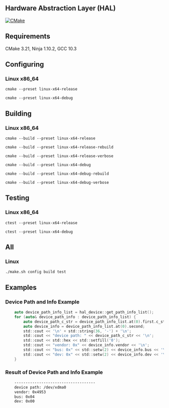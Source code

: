 ## Hardware Abstraction Layer (HAL)

[![CMake](https://github.com/Nebula-XI/nebula-xi-hal/actions/workflows/cmake.yml/badge.svg)](https://github.com/Nebula-XI/nebula-xi-hal/actions/workflows/cmake.yml)

## Requirements

CMake 3.21, Ninja 1.10.2, GCC 10.3

## Configuring

### Linux x86_64

`cmake --preset linux-x64-release`

`cmake --preset linux-x64-debug`

## Building

### Linux x86_64


`cmake --build --preset linux-x64-release`

`cmake --build --preset linux-x64-release-rebuild`

`cmake --build --preset linux-x64-release-verbose`

`cmake --build --preset linux-x64-debug`

`cmake --build --preset linux-x64-debug-rebuild`

`cmake --build --preset linux-x64-debug-verbose`

## Testing

### Linux x86_64


`ctest --preset linux-x64-release`

`ctest --preset linux-x64-debug`

## All

### Linux

`./make.sh config build test`

## Examples

### Device Path and Info Example

```c
    auto device_path_info_list = hal_device::get_path_info_list();
    for (auto& device_path_info : device_path_info_list) {
        auto device_path_c_str = device_path_info_list.at(0).first.c_str();
        auto device_info = device_path_info_list.at(0).second;
        std::cout << '\n' + std::string(36, '-') + '\n';
        std::cout << "device path: " << device_path_c_str << '\n';
        std::cout << std::hex << std::setfill('0');
        std::cout << "vendor: 0x" << device_info.vendor << '\n';
        std::cout << "bus: 0x" << std::setw(2) << device_info.bus << '\n';
        std::cout << "dev: 0x" << std::setw(2) << device_info.dev << '\n';
    }

```
### Result of Device Path and Info Example

```bash
    ------------------------------------
    device path: /dev/xdma0
    vendor: 0x4953
    bus: 0x04
    dev: 0x00

```
